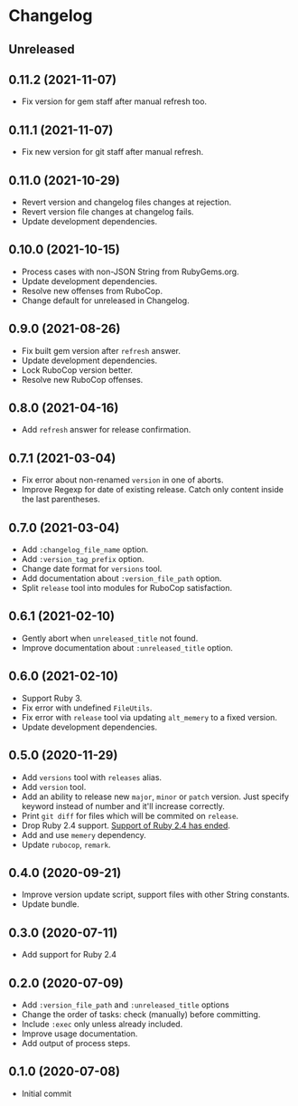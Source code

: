# Changelog

## Unreleased

## 0.11.2 (2021-11-07)

*   Fix version for gem staff after manual refresh too.

## 0.11.1 (2021-11-07)

*   Fix new version for git staff after manual refresh.

## 0.11.0 (2021-10-29)

*   Revert version and changelog files changes at rejection.
*   Revert version file changes at changelog fails.
*   Update development dependencies.

## 0.10.0 (2021-10-15)

*   Process cases with non-JSON String from RubyGems.org.
*   Update development dependencies.
*   Resolve new offenses from RuboCop.
*   Change default for unreleased in Changelog.

## 0.9.0 (2021-08-26)

*   Fix built gem version after `refresh` answer.
*   Update development dependencies.
*   Lock RuboCop version better.
*   Resolve new RuboCop offenses.

## 0.8.0 (2021-04-16)

*   Add `refresh` answer for release confirmation.

## 0.7.1 (2021-03-04)

*   Fix error about non-renamed `version` in one of aborts.
*   Improve Regexp for date of existing release.
    Catch only content inside the last parentheses.

## 0.7.0 (2021-03-04)

*   Add `:changelog_file_name` option.
*   Add `:version_tag_prefix` option.
*   Change date format for `versions` tool.
*   Add documentation about `:version_file_path` option.
*   Split `release` tool into modules for RuboCop satisfaction.

## 0.6.1 (2021-02-10)

*   Gently abort when `unreleased_title` not found.
*   Improve documentation about `:unreleased_title` option.

## 0.6.0 (2021-02-10)

*   Support Ruby 3.
*   Fix error with undefined `FileUtils`.
*   Fix error with `release` tool via updating `alt_memery` to a fixed version.
*   Update development dependencies.

## 0.5.0 (2020-11-29)

*   Add `versions` tool with `releases` alias.
*   Add `version` tool.
*   Add an ability to release new `major`, `minor` or `patch` version.
    Just specify keyword instead of number and it'll increase correctly.
*   Print `git diff` for files which will be commited on `release`.
*   Drop Ruby 2.4 support.
    [Support of Ruby 2.4 has ended](https://www.ruby-lang.org/en/news/2020/04/05/support-of-ruby-2-4-has-ended/).
*   Add and use `memery` dependency.
*   Update `rubocop`, `remark`.

## 0.4.0 (2020-09-21)

*   Improve version update script, support files with other String constants.
*   Update bundle.

## 0.3.0 (2020-07-11)

*   Add support for Ruby 2.4

## 0.2.0 (2020-07-09)

*   Add `:version_file_path` and `:unreleased_title` options
*   Change the order of tasks: check (manually) before committing.
*   Include `:exec` only unless already included.
*   Improve usage documentation.
*   Add output of process steps.

## 0.1.0 (2020-07-08)

*   Initial commit
